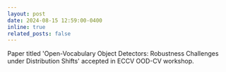 ```yaml
---
layout: post
date: 2024-08-15 12:59:00-0400
inline: true
related_posts: false
---
```


Paper titled 'Open-Vocabulary Object Detectors: Robustness Challenges under Distribution Shifts' accepted in ECCV OOD-CV workshop. 
